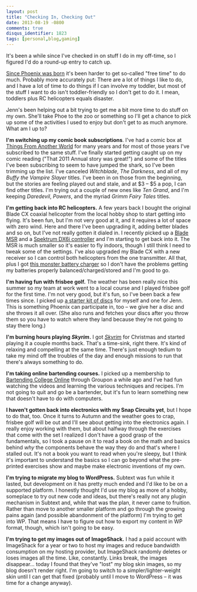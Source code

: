 ```yaml
---
layout: post
title: "Checking In, Checking Out"
date: 2013-08-19 -0800
comments: true
disqus_identifier: 1823
tags: [personal,blog,gaming]
---
```

It's been a while since I've checked in on stuff I do in my off-time, so
I figured I'd do a round-up entry to catch up.

[Since Phoenix was
born](/archive/2010/12/01/phoenix-aeralynn-illig.aspx) it's been harder
to get so-called "free time" to do much. Probably more accurately put:
There are a lot of things I like to do, and I have a lot of time to do
things if I can involve my toddler, but most of the stuff I want to do
isn't toddler-friendly so I don't get to do it. I mean, toddlers plus RC
helicopters equals disaster.

Jenn's been helping out a bit trying to get me a bit more time to do
stuff on my own. She'll take Phoe to the zoo or something so I'll get a
chance to pick up some of the activities I used to enjoy but don't get
to as much anymore. What am I up to?

**I'm switching up my comic book subscriptions**. I've had a comic box
at [Things From Another World](http://www.tfaw.com) for many years and
for most of those years I've subscribed to the same stuff. I've finally
started getting caught up on my comic reading ("That 2011 Annual story
was great!") and some of the titles I've been subscribing to seem to
have jumped the shark, so I've been trimming up the list. I've canceled
*Witchblade*, *The Darkness*, and all of my *Buffy the Vampire Slayer*
titles. I've been in on those from the beginning, but the stories are
feeling played out and stale, and at $3 – $5 a pop, I can find other
titles. I'm trying out a couple of new ones like *Ten Grand*, and I'm
keeping *Daredevil*, *Powers*, and the myriad *Grimm Fairy Tales*
titles.

**I'm getting back into RC helicopters.** A few years back I bought the
original Blade CX coaxial helicopter from the local hobby shop to start
getting into flying. It's been fun, but I'm not very good at it, and it
requires a lot of space with zero wind. Here and there I've been
upgrading it, adding better blades and so on, but I've not really gotten
it dialed in. I recently picked up a [Blade
MSR](http://www.amazon.com/dp/B009WQFKMQ?tag=mhsvortex) and a [Spektrum
DX6i controller](http://www.amazon.com/dp/B004M13YI8?tag=mhsvortex) and
I'm starting to get back into it. The MSR is much smaller so it's easier
to fly indoors, though I still think I need to tweak some of the
settings. I've also upgraded my Blade CX with a new receiver so I can
control both helicopters from the one transmitter. All that, plus I got
[this monster battery
charger](http://www.hobbyking.com/hobbyking/store/__19676__HobbyKing_4B6_Balance_Charger_Plus_Accessories_200W_USA_Warehouse_.html)
so I don't have the problems getting my batteries properly
balanced/charged/stored and I'm good to go.

**I'm having fun with frisbee golf.** The weather has been really nice
this summer so my team at work went to a local course and I played
frisbee golf for the first time. I'm not very good, but it's fun, so
I've been back a few times since. I picked up [a starter kit of
discs](http://www.amazon.com/dp/B000Q838XW?tag=mhsvortex) for myself and
one for Jenn. This is something Phoenix can participate in, too – we
give her a disc and she throws it all over. (She also runs and fetches
your discs after you throw them so you have to watch where they land
because they're not going to stay there long.)

**I'm burning hours playing *Skyrim*.** I got
*[Skyrim](http://www.amazon.com/dp/B004HYK956?tag=mhsvortex)* for
Christmas and started playing it a couple months back. That's a
time-sink, right there. It's kind of relaxing and compelling at the same
time. There's just enough tedium to take my mind off the troubles of the
day and enough missions to run that there's always something to do.

**I'm taking online bartending courses.** I picked up a membership to
[Bartending College Online](http://www.bartendingcollegeonline.com/)
through Groupon a while ago and I've had fun watching the videos and
learning the various techniques and recipes. I'm not going to quit and
go be a bartender, but it's fun to learn something new that doesn't have
to do with computers.

**I haven't gotten back into electronics with my Snap Circuits yet**,
but I hope to do that, too. Once it turns to Autumn and the weather goes
to crap, frisbee golf will be out and I'll see about getting into the
electronics again. I really enjoy working with them, but about halfway
through the exercises that come with the set I realized I don't have a
good grasp of the fundamentals, so I took a pause on it to read a book
on the math and basics behind *why* the components behave the way they
do and that's where I stalled out. It's not a book you want to read when
you're sleepy, but I think it's important to understand the basics so I
can go beyond what the pre-printed exercises show and maybe make
electronic inventions of my own.

**I'm trying to migrate my blog to WordPress.** Subtext was fun while it
lasted, but development on it has pretty much ended and I'd like to be
on a supported platform. I honestly thought I'd use my blog as more of a
hobby, someplace to try out new code and ideas, but there's really not
any plugin mechanism in Subtext and, while that was the plan, it never
came to fruition. Rather than move to another smaller platform and go
through the growing pains again (and possible abandonment of the
platform) I'm trying to get into WP. That means I have to figure out how
to export my content in WP format, though, which isn't going to be easy.

**I'm trying to get my images out of ImageShack.** I had a paid account
with ImageShack for a year or two to host my images and reduce bandwidth
consumption on my hosting provider, but ImageShack randomly deletes or
loses images all the time. Like, constantly. Links break, the images
disappear... today I found that they've "lost" my blog skin images, so my
blog doesn't render right. I'm going to switch to a
simpler/lighter-weight skin until I can get that fixed (probably until I
move to WordPress – it was time for a change anyway).
